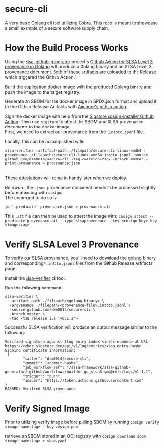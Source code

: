 # secure-cli
A very basic Golang cli tool utilizing Cobra. This repo is meant to showcase
a small example of a secure software supply chain.

# How the Build Process Works
Using the [slsa-github-generator](https://github.com/slsa-framework/slsa-github-generator) 
project's [Github Action for SLSA Level 3 provenance in Golang](https://github.com/slsa-framework/slsa-github-generator/.github/workflows/builder_go_slsa3.yml@v1.1.1) 
will produce a Golang binary and an SLSA Level 3 provenance document.
Both of these artifacts are uploaded to the Release which triggered the Github Action.`

Build the application docker image with the produced Golang binary and push the image to the target registry.

Generate an SBOM for the docker image in SPDX.json format and upload it to the
Github Release Artifacts with [Anchore's github action](https://github.com/anchore/sbom-action).

Sign the docker image with help from the
[Sigstore cosign-installer Github Action](https://github.com/sigstore/cosign-installer). 
Then use `sigstore` to attest the SBOM and SLSA provenance documents to the docker image.
<br>
First, we need to extract our provenance from the `.intoto.jsonl` file.

Locally, this can be accomplished with:
```
slsa-verifier -artifact-path ./filepath/secure-cli-linux-amd64 -provenance ./filepath/secure-cli-linux-amd64.intoto.jsonl -source github.com/dsm0014/secure-cli -tag <version-tag> -branch master -print-provenance > provenance.json
```
<br>
These attestations will come in handy later when we deploy.

_Be aware_, the `.json` provenance document needs to be processed slightly before attesting with `cosign`.  
The command to do so is: 
```
jq '.predicate' provenance.json > provenance.att
``` 
This `.att` file can then be used to attest the image with:
`cosign attest --predicate provenance.att --type slsaprovenance --key <cosign-key>.key <image:tag> `


# Verify SLSA Level 3 Provenance
To verify our SLSA provenance, you'll need to download the golang binary and 
corresponding`*.intoto.jsonl` files from the Github Release Artifacts page.

Install the [slsa-verifier](https://github.com/slsa-framework/slsa-verifier) cli tool.

Run the following command:
```
slsa-verifier \
  -artifact-path ./filepath/<golang-binary> \
  -provenance ./filepath/<provenance-file>.intoto.jsonl \
  -source github.com/dsm0014/secure-cli \
  -branch master \
  -tag <tag release i.e 'v0.1.2'>          
```

Successful SLSA verification will produce an output message similar to the following:
```
Verified signature against tlog entry index <index-number> at URL: https://rekor.sigstore.dev/api/v1/log/entries/<log-entry-hash>
Signing certificate information:
 {
        "caller": "dsm0014/secure-cli",
        "commit": "<commit-hash>",
        "job_workflow_ref": "/slsa-framework/slsa-github-generator/.github/workflows/builder_go_slsa3.yml@refs/tags/v1.1.1",
        "trigger": "push",
        "issuer": "https://token.actions.githubusercontent.com"
}
PASSED: Verified SLSA provenance
```


# Verify Signed Image
Prior to utilizing 
verify image before pulling SBOM by running `cosign verify <image-name:tag> --key cosign.pub`

retrieve an SBOM stored in an OCI registry with `cosign download sbom <image-name:tag> > sbom.yaml`






